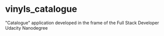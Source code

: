 # vinyls_catalogue
"Catalogue" application developed in the frame of the Full Stack Developer Udacity Nanodegree
